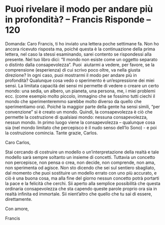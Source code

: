 # Puoi rivelare il modo per andare più in profondità? – Francis Risponde – 120





Domanda: Caro Francis, ti ho inviato una lettera poche settimane fa. Non ho ancora ricevuto risposta ma, poich&eacute; questa &egrave; la continuazione della prima lettera, nel caso la stessi esaminando, sarei contento se rispondessi alla presente. Nel tuo libro dici: &ldquo;Il mondo non esiste come un oggetto separato o distinto dalla consapevolezza&rdquo;. Puoi&nbsp; aiutarmi a vedere, per favore, se la comprensione (esperienza) di cui scrivo poco oltre, va nella giusta direzione? In ogni caso, puoi mostrarmi il modo per andare pi&ugrave; in profondit&agrave;? Qualunque cosa vedo o sperimento &egrave; un&rsquo;espressione dei miei sensi. La limitata capacit&agrave; dei sensi mi permette di vedere o creare un certo mondo: una sedia, un albero, un pianeta, una persona, me, i miei problemi ecc. (come esempio molto piccolo, immagino che se fossimo tutti ciechi il mondo che sperimenteremmo sarebbe molto diverso da quello che sperimentiamo ora). Poich&eacute; la maggior parte della gente ha sensi simili, &ldquo;per convenzione&rdquo; si &egrave; creato un mondo. Quindi, la consapevolezza &egrave; ci&ograve; che permette la costruzione di qualsiasi mondo: nessuna consapevolezza, nessun mondo. In primo luogo viene la consapevolezza &ndash; qualunque cosa sia (nel mondo limitato che percepisco &egrave; il nudo senso dell&rsquo;Io Sono) - e poi la costruzione comincia. Tante grazie, Carlos.





Caro Carlos,





Stai cercando di costruire un modello o un&rsquo;interpretazione della realt&agrave; e tale modello sar&agrave; sempre soltanto un insieme di concetti. Tuttavia un concetto non percepisce, non pensa o crea, non decide, non comprende, non ama, non sperimenta od agisce. Non sto dicendo che sei sul sentiero sbagliato, dal momento che puoi sostituire un modello errato con uno pi&ugrave; accurato, e ci&ograve; &egrave; una buona cosa, ma alla fine del giorno nessun concetto potr&agrave; portarti la pace e la felicit&agrave; che cerchi. Sii aperto alla semplice possibilit&agrave; che questa ordinaria consapevolezza che sta capendo queste parole proprio ora sia in realt&agrave; infinita ed immortale. Sii nient&rsquo;altro che quello che tu sai di essere, direttamente.





Con amore,





Francis








